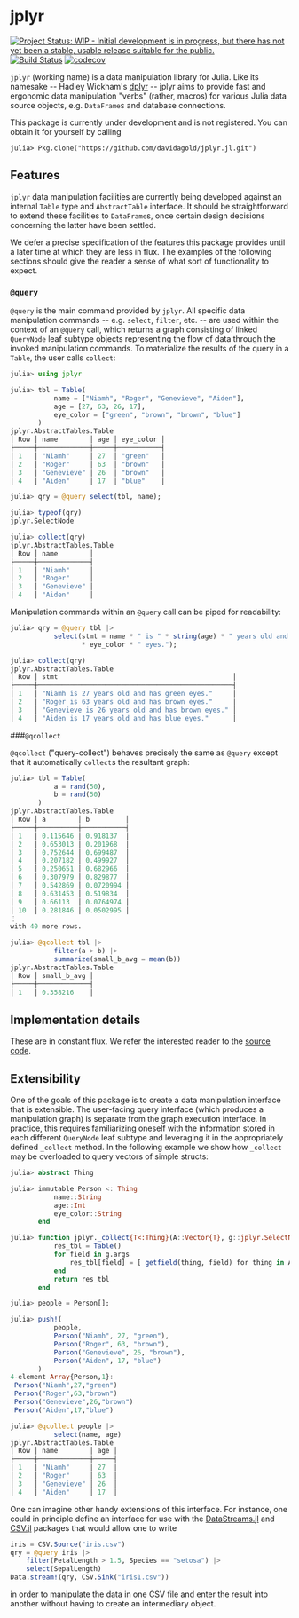 # jplyr

[![Project Status: WIP - Initial development is in progress, but there has not yet been a stable, usable release suitable for the public.](http://www.repostatus.org/badges/latest/wip.svg)](http://www.repostatus.org/#wip) [![Build Status](https://travis-ci.org/davidagold/jplyr.jl.svg?branch=master)](https://travis-ci.org/davidagold/jplyr.jl)
[![codecov](https://codecov.io/gh/davidagold/jplyr.jl/branch/master/graph/badge.svg)](https://codecov.io/gh/davidagold/jplyr.jl)


`jplyr` (working name) is a data manipulation library for Julia. Like its namesake -- Hadley Wickham's [dplyr](https://github.com/hadley/dplyr) -- jplyr aims to provide fast and ergonomic data manipulation "verbs" (rather, macros) for various Julia data source objects, e.g. `DataFrame`s and database connections.

This package is currently under development and is not registered. You can obtain it for yourself by calling
```
julia> Pkg.clone("https://github.com/davidagold/jplyr.jl.git")
```

## Features

`jplyr` data manipulation facilities are currently being developed against an internal `Table` type and `AbstractTable` interface. It should be straightforward to extend these facilities to `DataFrame`s, once certain design decisions concerning the latter have been settled.

We defer a precise specification of the features this package provides until a later time at which they are less in flux. The examples of the following sections should give the reader a sense of what sort of functionality to expect.

### `@query`

`@query` is the main command provided by `jplyr`. All specific data manipulation commands -- e.g. `select`, `filter`, etc. -- are used within the context of an `@query` call, which returns a graph consisting of linked `QueryNode` leaf subtype objects representing the flow of data through the invoked manipulation commands. To materialize the results of the query in a `Table`, the user calls `collect`:

```julia
julia> using jplyr

julia> tbl = Table(
           name = ["Niamh", "Roger", "Genevieve", "Aiden"],
           age = [27, 63, 26, 17],
           eye_color = ["green", "brown", "brown", "blue"]
       )
jplyr.AbstractTables.Table
│ Row │ name        │ age │ eye_color │
├─────┼─────────────┼─────┼───────────┤
│ 1   │ "Niamh"     │ 27  │ "green"   │
│ 2   │ "Roger"     │ 63  │ "brown"   │
│ 3   │ "Genevieve" │ 26  │ "brown"   │
│ 4   │ "Aiden"     │ 17  │ "blue"    │

julia> qry = @query select(tbl, name);

julia> typeof(qry)
jplyr.SelectNode

julia> collect(qry)
jplyr.AbstractTables.Table
│ Row │ name        │
├─────┼─────────────┤
│ 1   │ "Niamh"     │
│ 2   │ "Roger"     │
│ 3   │ "Genevieve" │
│ 4   │ "Aiden"     │
```
Manipulation commands within an `@query` call can be piped for readability:

```julia
julia> qry = @query tbl |>
           select(stmt = name * " is " * string(age) * " years old and has "
                  * eye_color * " eyes.");

julia> collect(qry)
jplyr.AbstractTables.Table
│ Row │ stmt                                            │
├─────┼─────────────────────────────────────────────────┤
│ 1   │ "Niamh is 27 years old and has green eyes."     │
│ 2   │ "Roger is 63 years old and has brown eyes."     │
│ 3   │ "Genevieve is 26 years old and has brown eyes." │
│ 4   │ "Aiden is 17 years old and has blue eyes."      │

```

###`@qcollect`

`@qcollect` ("query-collect") behaves precisely the same as `@query` except that it automatically `collect`s the resultant graph:

```julia
julia> tbl = Table(
           a = rand(50),
           b = rand(50)
       )
jplyr.AbstractTables.Table
│ Row │ a        │ b         │
├─────┼──────────┼───────────┤
│ 1   │ 0.115646 │ 0.918137  │
│ 2   │ 0.653013 │ 0.201968  │
│ 3   │ 0.752644 │ 0.699487  │
│ 4   │ 0.207182 │ 0.499927  │
│ 5   │ 0.250651 │ 0.682966  │
│ 6   │ 0.307979 │ 0.829877  │
│ 7   │ 0.542869 │ 0.0720994 │
│ 8   │ 0.631453 │ 0.519834  │
│ 9   │ 0.66113  │ 0.0764974 │
│ 10  │ 0.281846 │ 0.0502995 │
⋮
with 40 more rows.

julia> @qcollect tbl |>
           filter(a > b) |>
           summarize(small_b_avg = mean(b))
jplyr.AbstractTables.Table
│ Row │ small_b_avg │
├─────┼─────────────┤
│ 1   │ 0.358216    │
```


## Implementation details

These are in constant flux. We refer the interested reader to the [source code](https://github.com/davidagold/jplyr.jl/tree/master/src). 

## Extensibility

One of the goals of this package is to create a data manipulation interface that is extensible. The user-facing query interface (which produces a manipulation graph) is separate from the graph execution interface. In practice, this requires familiarizing oneself with the information stored in each different `QueryNode` leaf subtype and leveraging it in the appropriately defined `_collect` method. In the following example we show how `_collect` may be overloaded to query vectors of simple structs:
```julia
julia> abstract Thing

julia> immutable Person <: Thing
           name::String
           age::Int
           eye_color::String
       end

julia> function jplyr._collect{T<:Thing}(A::Vector{T}, g::jplyr.SelectNode)
           res_tbl = Table()
           for field in g.args
               res_tbl[field] = [ getfield(thing, field) for thing in A ]
           end
           return res_tbl
       end

julia> people = Person[];

julia> push!(
           people,
           Person("Niamh", 27, "green"),
           Person("Roger", 63, "brown"),
           Person("Genevieve", 26, "brown"),
           Person("Aiden", 17, "blue")
       )
4-element Array{Person,1}:
 Person("Niamh",27,"green")    
 Person("Roger",63,"brown")    
 Person("Genevieve",26,"brown")
 Person("Aiden",17,"blue")     

julia> @qcollect people |>
           select(name, age)
jplyr.AbstractTables.Table
│ Row │ name        │ age │
├─────┼─────────────┼─────┤
│ 1   │ "Niamh"     │ 27  │
│ 2   │ "Roger"     │ 63  │
│ 3   │ "Genevieve" │ 26  │
│ 4   │ "Aiden"     │ 17  │

```
One can imagine other handy extensions of this interface. For instance, one could in principle define an interface for use with the [DataStreams.jl](https://github.com/JuliaData/DataStreams.jl) and [CSV.jl](https://github.com/JuliaData/CSV.jl) packages that would allow one to write
```julia
iris = CSV.Source("iris.csv")
qry = @query iris |>
    filter(PetalLength > 1.5, Species == "setosa") |>
    select(SepalLength)
Data.stream!(qry, CSV.Sink("iris1.csv"))
```
in order to manipulate the data in one CSV file and enter the result into another without having to create an intermediary object.
